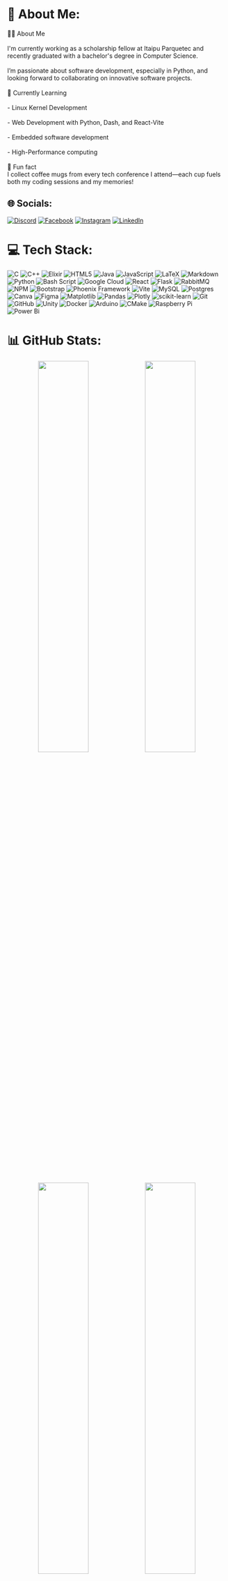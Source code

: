 # 💫 About Me:
👨‍💻 About Me<br><br>I'm currently working as a scholarship fellow at Itaipu Parquetec and recently graduated with a bachelor's degree in Computer Science.<br><br>I’m passionate about software development, especially in Python, and looking forward to collaborating on innovative software projects.<br><br>🌱 Currently Learning<br><br> - Linux Kernel Development<br><br> - Web Development with Python, Dash, and React-Vite<br><br> - Embedded software development<br><br> - High-Performance computing<br><br>🎲 Fun fact<br>I collect coffee mugs from every tech conference I attend—each cup fuels both my coding sessions and my memories!


## 🌐 Socials:
[![Discord](https://img.shields.io/badge/Discord-%237289DA.svg?logo=discord&logoColor=white)](https://discord.gg/@.zetaplus) [![Facebook](https://img.shields.io/badge/Facebook-%231877F2.svg?logo=Facebook&logoColor=white)](https://www.facebook.com/Felipe.toffs127246/) [![Instagram](https://img.shields.io/badge/Instagram-%23E4405F.svg?logo=Instagram&logoColor=white)](https://instagram.com/fellipetoffolo) [![LinkedIn](https://img.shields.io/badge/LinkedIn-%230077B5.svg?logo=linkedin&logoColor=white)](https://www.linkedin.com/in/fellipe-toffolo-de-souza-77a6b8227/)

# 💻 Tech Stack:
![C](https://img.shields.io/badge/c-%2300599C.svg?style=flat&logo=c&logoColor=white) ![C++](https://img.shields.io/badge/c++-%2300599C.svg?style=flat&logo=c%2B%2B&logoColor=white) ![Elixir](https://img.shields.io/badge/elixir-%234B275F.svg?style=flat&logo=elixir&logoColor=white) ![HTML5](https://img.shields.io/badge/html5-%23E34F26.svg?style=flat&logo=html5&logoColor=white) ![Java](https://img.shields.io/badge/java-%23ED8B00.svg?style=flat&logo=openjdk&logoColor=white) ![JavaScript](https://img.shields.io/badge/javascript-%23323330.svg?style=flat&logo=javascript&logoColor=%23F7DF1E) ![LaTeX](https://img.shields.io/badge/latex-%23008080.svg?style=flat&logo=latex&logoColor=white) ![Markdown](https://img.shields.io/badge/markdown-%23000000.svg?style=flat&logo=markdown&logoColor=white) ![Python](https://img.shields.io/badge/python-3670A0?style=flat&logo=python&logoColor=ffdd54) ![Bash Script](https://img.shields.io/badge/bash_script-%23121011.svg?style=flat&logo=gnu-bash&logoColor=white) ![Google Cloud](https://img.shields.io/badge/GoogleCloud-%234285F4.svg?style=flat&logo=google-cloud&logoColor=white) ![React](https://img.shields.io/badge/react-%2320232a.svg?style=flat&logo=react&logoColor=%2361DAFB) ![Flask](https://img.shields.io/badge/flask-%23000.svg?style=flat&logo=flask&logoColor=white) ![RabbitMQ](https://img.shields.io/badge/rabbitmq-FF6600?style=flat&logo=rabbitmq&logoColor=white) ![NPM](https://img.shields.io/badge/NPM-%23CB3837.svg?style=flat&logo=npm&logoColor=white) ![Bootstrap](https://img.shields.io/badge/bootstrap-%238511FA.svg?style=flat&logo=bootstrap&logoColor=white) ![Phoenix Framework](https://img.shields.io/badge/phoenixframework-%23FD4F00.svg?style=flat&logo=phoenixframework&logoColor=black) ![Vite](https://img.shields.io/badge/vite-%23646CFF.svg?style=flat&logo=vite&logoColor=white) ![MySQL](https://img.shields.io/badge/mysql-4479A1.svg?style=flat&logo=mysql&logoColor=white) ![Postgres](https://img.shields.io/badge/postgres-%23316192.svg?style=flat&logo=postgresql&logoColor=white) ![Canva](https://img.shields.io/badge/Canva-%2300C4CC.svg?style=flat&logo=Canva&logoColor=white) ![Figma](https://img.shields.io/badge/figma-%23F24E1E.svg?style=flat&logo=figma&logoColor=white) ![Matplotlib](https://img.shields.io/badge/Matplotlib-%23ffffff.svg?style=flat&logo=Matplotlib&logoColor=black) ![Pandas](https://img.shields.io/badge/pandas-%23150458.svg?style=flat&logo=pandas&logoColor=white) ![Plotly](https://img.shields.io/badge/Plotly-%233F4F75.svg?style=flat&logo=plotly&logoColor=white) ![scikit-learn](https://img.shields.io/badge/scikit--learn-%23F7931E.svg?style=flat&logo=scikit-learn&logoColor=white) ![Git](https://img.shields.io/badge/git-%23F05033.svg?style=flat&logo=git&logoColor=white) ![GitHub](https://img.shields.io/badge/github-%23121011.svg?style=flat&logo=github&logoColor=white) ![Unity](https://img.shields.io/badge/unity-%23000000.svg?style=flat&logo=unity&logoColor=white) ![Docker](https://img.shields.io/badge/docker-%230db7ed.svg?style=flat&logo=docker&logoColor=white) ![Arduino](https://img.shields.io/badge/-Arduino-00979D?style=flat&logo=Arduino&logoColor=white) ![CMake](https://img.shields.io/badge/CMake-%23008FBA.svg?style=flat&logo=cmake&logoColor=white) ![Raspberry Pi](https://img.shields.io/badge/-Raspberry_Pi-C51A4A?style=flat&logo=Raspberry-Pi) ![Power Bi](https://img.shields.io/badge/power_bi-F2C811?style=flat&logo=powerbi&logoColor=black)
# 📊 GitHub Stats:
<!-- GitHub Stats -->
<p align="center">
  <img width="48%" src="https://github-readme-stats.vercel.app/api?username=fellipetoffolo&theme=dark&hide_border=false&include_all_commits=true&count_private=false" />
  <img width="48%" src="https://nirzak-streak-stats.vercel.app/?user=fellipetoffolo&theme=dark&hide_border=false" />
</p>

<p align="center">
  <img width="48%" src="https://github-readme-stats.vercel.app/api/top-langs/?username=fellipetoffolo&theme=dark&hide_border=false&include_all_commits=true&count_private=false&layout=compact" />
  <img width="48%" src="https://github-contributor-stats.vercel.app/api?username=fellipetoffolo&limit=5&theme=dark&combine_all_yearly_contributions=true" />
</p>

---

<p align="center">
  <a href="https://visitcount.itsvg.in">
    <img src="https://visitcount.itsvg.in/api?id=fellipetoffolo&icon=0&color=0" />
  </a>
</p>

<!-- Proudly created with GPRM ( https://gprm.itsvg.in ) -->
